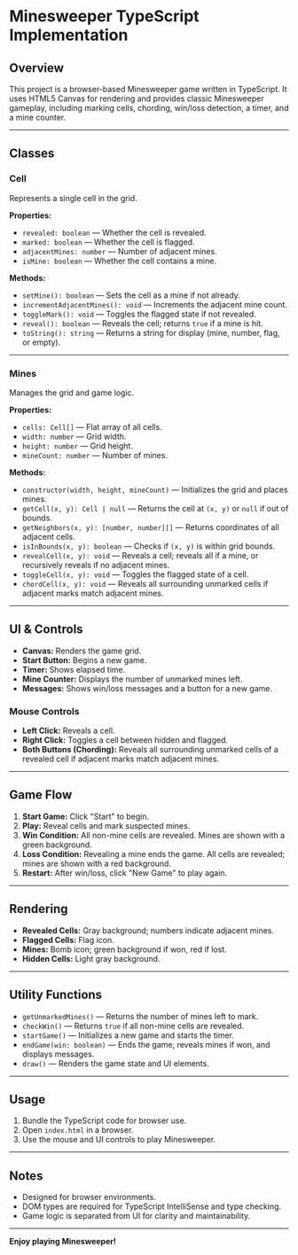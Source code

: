 # Minesweeper TypeScript Implementation

## Overview

This project is a browser-based Minesweeper game written in TypeScript. It uses HTML5 Canvas for rendering and provides classic Minesweeper gameplay, including marking cells, chording, win/loss detection, a timer, and a mine counter.

---

## Classes

### Cell

Represents a single cell in the grid.

**Properties:**
- `revealed: boolean` — Whether the cell is revealed.
- `marked: boolean` — Whether the cell is flagged.
- `adjacentMines: number` — Number of adjacent mines.
- `isMine: boolean` — Whether the cell contains a mine.

**Methods:**
- `setMine(): boolean` — Sets the cell as a mine if not already.
- `incrementAdjacentMines(): void` — Increments the adjacent mine count.
- `toggleMark(): void` — Toggles the flagged state if not revealed.
- `reveal(): boolean` — Reveals the cell; returns `true` if a mine is hit.
- `toString(): string` — Returns a string for display (mine, number, flag, or empty).

---

### Mines

Manages the grid and game logic.

**Properties:**
- `cells: Cell[]` — Flat array of all cells.
- `width: number` — Grid width.
- `height: number` — Grid height.
- `mineCount: number` — Number of mines.

**Methods:**
- `constructor(width, height, mineCount)` — Initializes the grid and places mines.
- `getCell(x, y): Cell | null` — Returns the cell at `(x, y)` or `null` if out of bounds.
- `getNeighbors(x, y): [number, number][]` — Returns coordinates of all adjacent cells.
- `isInBounds(x, y): boolean` — Checks if `(x, y)` is within grid bounds.
- `revealCell(x, y): void` — Reveals a cell; reveals all if a mine, or recursively reveals if no adjacent mines.
- `toggleCell(x, y): void` — Toggles the flagged state of a cell.
- `chordCell(x, y): void` — Reveals all surrounding unmarked cells if adjacent marks match adjacent mines.

---

## UI & Controls

- **Canvas:** Renders the game grid.
- **Start Button:** Begins a new game.
- **Timer:** Shows elapsed time.
- **Mine Counter:** Displays the number of unmarked mines left.
- **Messages:** Shows win/loss messages and a button for a new game.

### Mouse Controls

- **Left Click:** Reveals a cell.
- **Right Click:** Toggles a cell between hidden and flagged.
- **Both Buttons (Chording):** Reveals all surrounding unmarked cells of a revealed cell if adjacent marks match adjacent mines.

---

## Game Flow

1. **Start Game:** Click "Start" to begin.
2. **Play:** Reveal cells and mark suspected mines.
3. **Win Condition:** All non-mine cells are revealed. Mines are shown with a green background.
4. **Loss Condition:** Revealing a mine ends the game. All cells are revealed; mines are shown with a red background.
5. **Restart:** After win/loss, click "New Game" to play again.

---

## Rendering

- **Revealed Cells:** Gray background; numbers indicate adjacent mines.
- **Flagged Cells:** Flag icon.
- **Mines:** Bomb icon; green background if won, red if lost.
- **Hidden Cells:** Light gray background.

---

## Utility Functions

- `getUnmarkedMines()` — Returns the number of mines left to mark.
- `checkWin()` — Returns `true` if all non-mine cells are revealed.
- `startGame()` — Initializes a new game and starts the timer.
- `endGame(win: boolean)` — Ends the game, reveals mines if won, and displays messages.
- `draw()` — Renders the game state and UI elements.

---

## Usage

1. Bundle the TypeScript code for browser use.
2. Open `index.html` in a browser.
3. Use the mouse and UI controls to play Minesweeper.

---

## Notes

- Designed for browser environments.
- DOM types are required for TypeScript IntelliSense and type checking.
- Game logic is separated from UI for clarity and maintainability.

---

**Enjoy playing Minesweeper!**